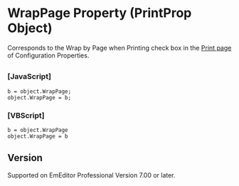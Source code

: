 # WrapPage Property (PrintProp Object)

Corresponds to the Wrap
by Page when Printing check box in the
[Print page](../../dlg/properties/print/index) of Configuration Properties.

## 

### \[JavaScript\]

```
b = object.WrapPage;
object.WrapPage = b;
```

### \[VBScript\]

```
b = object.WrapPage
object.WrapPage = b
```

## Version

Supported on EmEditor Professional Version 7.00 or later.

